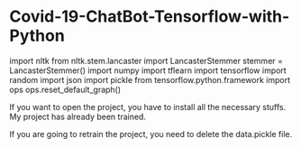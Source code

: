 # Covid-19-ChatBot-Tensorflow-with-Python
import nltk
from nltk.stem.lancaster import LancasterStemmer
stemmer = LancasterStemmer()
import numpy
import tflearn
import tensorflow
import random
import json
import pickle
from tensorflow.python.framework import ops
ops.reset_default_graph()

If you want to open the project, you have to install all the necessary stuffs. My project has already been trained.

If you are going to retrain the project, you need to delete the data.pickle file.
